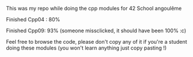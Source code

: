 This was my repo while doing the cpp modules for 42 School angoulême

Finished Cpp04 : 80%

Finished Cpp09: 93% (someone missclicked, it should have been 100% :c)


Feel free to browse the code, please don't copy any of it if you're a student doing these modules (you won't learn anything just copy pasting !)
